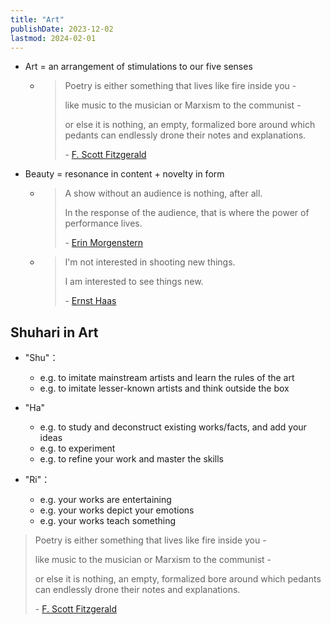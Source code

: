 ```yaml
---
title: "Art"
publishDate: 2023-12-02
lastmod: 2024-02-01
---
```


- Art = an arrangement of stimulations to our five senses

  - > Poetry is either something that lives like fire inside you -
    >
    > like music to the musician or Marxism to the communist -
    >
    > or else it is nothing, an empty, formalized bore around which pedants can
    > endlessly drone their notes and explanations.
    >
    > \- [F. Scott Fitzgerald](https://www.goodreads.com/quotes/9250256-poetry-is-either-something-that-lives-like-fire-inside-you)

- Beauty = resonance in content + novelty in form

  - > A show without an audience is nothing, after all.
    >
    > In the response of the audience, that is where the power of performance
    > lives.
    >
    > \- [Erin Morgenstern](https://www.goodreads.com/quotes/3249595-a-show-without-an-audience-is-nothing-after-all-in)

  - > I'm not interested in shooting new things.
    >
    > I am interested to see things new.
    >
    > \- [Ernst Haas](https://www.brainyquote.com/quotes/ernst_haas_141214)

## Shuhari in Art

- "Shu"：

  - e.g. to imitate mainstream artists and learn the rules of the art
  - e.g. to imitate lesser-known artists and think outside the box

- "Ha"

  - e.g. to study and deconstruct existing works/facts, and add your ideas
  - e.g. to experiment
  - e.g. to refine your work and master the skills

- "Ri"：

  - e.g. your works are entertaining
  - e.g. your works depict your emotions
  - e.g. your works teach something

> Poetry is either something that lives like fire inside you -
>
> like music to the musician or Marxism to the communist -
>
> or else it is nothing, an empty, formalized bore around which pedants can
> endlessly drone their notes and explanations.
>
> \- [F. Scott Fitzgerald](https://www.goodreads.com/quotes/9250256-poetry-is-either-something-that-lives-like-fire-inside-you)

